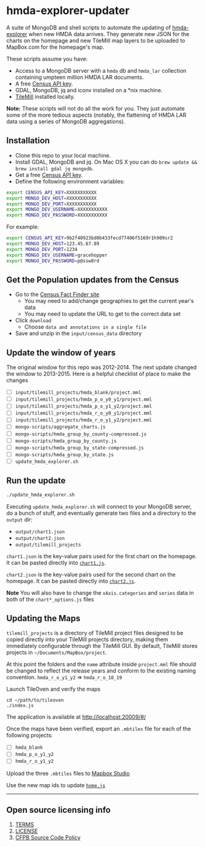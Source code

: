 # hmda-explorer-updater

A suite of MongoDB and shell scripts to automate the updating of
[hmda-explorer](https://github.com/cfpb/hmda-explorer) when new HMDA data arrives.
They generate new JSON for the charts on the homepage and new TileMill map
layers to be uploaded to MapBox.com for the homepage's map.

These scripts assume you have:

- Access to a MongoDB server with a `hmda` db and `hmda_lar` collection
containing umpteen million HMDA LAR documents.
- A free [Census API key](http://api.census.gov/data/key_signup.html).
- GDAL, MongoDB, jq and iconv installed on a *nix machine.
- [TileMill](https://github.com/mapbox/tilemill) installed locally.

**Note:** These scripts will not do all the work for you. They just automate
some of the more tedious aspects (notably, the flattening of HMDA LAR data using
a series of MongoDB aggregations).

## Installation

- Clone this repo to your local machine.
- Install GDAL, MongoDB and jq. On Mac OS X you can do `brew update && brew install gdal jq mongodb`.
- Get a free [Census API key](http://api.census.gov/data/key_signup.html).
- Define the following environment variables:

```sh
export CENSUS_API_KEY=XXXXXXXXXXX
export MONGO_DEV_HOST=XXXXXXXXXXX
export MONGO_DEV_PORT=XXXXXXXXXXX
export MONGO_DEV_USERNAME=XXXXXXXXXXX
export MONGO_DEV_PASSWORD=XXXXXXXXXXX
```

For example:

```sh
export CENSUS_API_KEY=9b2f40923bd0b433fecd77406f5169r1h909sr2
export MONGO_DEV_HOST=123.45.67.89
export MONGO_DEV_PORT=1234
export MONGO_DEV_USERNAME=gracehopper
export MONGO_DEV_PASSWORD=p@ssw0rd
```

## Get the Population updates from the Census

- Go to the [Census Fact Finder site](http://factfinder.census.gov/bkmk/table/1.0/en/PEP/2015/PEPANNRES/0100000US.05000.004)
  - You may need to add/change geographies to get the current year's data
  - You may need to update the URL to get to the correct data set
- Click `download`
  - Choose `data and annotations in a single file`
- Save and unzip in the `input/census_data` directory

## Update the window of years
The original window for this repo was 2012-2014. The next update changed the window to 2013-2015. Here is a helpful checklist of place to make the changes
- [ ] `input/tilemill_projects/hmda_blank/project.mml`
- [ ] `input/tilemill_projects/hmda_p_o_y0_y1/project.mml`
- [ ] `input/tilemill_projects/hmda_p_o_y1_y2/project.mml`
- [ ] `input/tilemill_projects/hmda_r_o_y0_y1/project.mml`
- [ ] `input/tilemill_projects/hmda_r_o_y1_y2/project.mml`
- [ ] `mongo-scripts/aggregate_charts.js`
- [ ] `mongo-scripts/hmda_group_by_county-compressed.js`
- [ ] `mongo-scripts/hmda_group_by_county.js`
- [ ] `mongo-scripts/hmda_group_by_state-compressed.js`
- [ ] `mongo-scripts/hmda_group_by_state.js`
- [ ] `update_hmda_explorer.sh`

## Run the update

```sh
./update_hmda_explorer.sh
```

Executing `update_hmda_explorer.sh` will connect to your MongoDB server, do a
bunch of stuff, and eventually generate two files and a directory to the
`output` dir:

- `output/chart1.json` 
- `output/chart2.json`
- `output/tilemill_projects`

`chart1.json` is the key-value pairs used for the first chart on the homepage.
It can be pasted directly into [`chart1.js`](https://github.com/cfpb/hmda-explorer/blob/master/src/static/js/charts/chart1.js#L10-L64).

`chart2.json` is the key-value pairs used for the second chart on the homepage.
It can be pasted directly into [`chart2.js`](https://github.com/cfpb/hmda-explorer/blob/master/src/static/js/charts/chart2.js#L13-L67).

__Note__ You will also have to change the `xAxis.categories` and `series` data in both of the `chart*_options.js` files

## Updating the Maps

`tilemill_projects` is a directory of TileMill project files designed to be
copied directly into your TileMill projects directory, making them immediately
configurable through the TileMill GUI. By default, TileMill stores projects in
`~/Documents/MapBox/project`.

At this point the folders and the `name` attribute inside `project.mml` file should be changed to reflect the release years and conform to the existing naming convention.
`hmda_r_o_y1_y2` => `hmda_r_o_18_19`

Launch TileOven and verify the maps
```shell
cd ~/path/to/tileoven
./index.js
```
The application is available at [http://localhost:20009/#/](http://localhost:20009/#/)

Once the maps have been verified, export an `.mbtiles` file for each of the following projects:
- [ ] `hmda_blank`
- [ ] `hmda_p_o_y1_y2`
- [ ] `hmda_r_o_y1_y2`

Upload the three `.mbtiles` files to [Mapbox Studio](https://www.mapbox.com/studio/tilesets/)

Use the new map ids to update [`home.js`](https://github.com/cfpb/hmda-explorer/blob/master/src/static/js/pages/home.js#L37)

----

## Open source licensing info
1. [TERMS](TERMS.md)
2. [LICENSE](LICENSE)
3. [CFPB Source Code Policy](https://github.com/cfpb/source-code-policy/)
